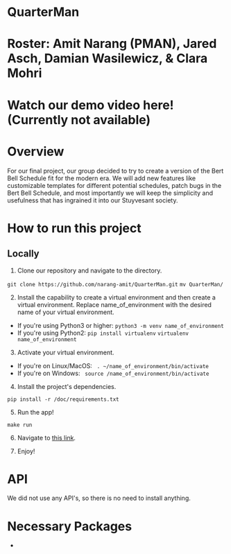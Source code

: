 # QuarterMan

# Roster: Amit Narang (PMAN), Jared Asch, Damian Wasilewicz, & Clara Mohri

# Watch our demo video here! (Currently not available)

# Overview

For our final project, our group decided to try to create a version of the Bert Bell Schedule fit for the modern era. We will add new features like customizable templates for different potential schedules, patch bugs in the Bert Bell Schedule, and most importantly we will keep the simplicity and usefulness that has ingrained it into our Stuyvesant society.

# How to run this project

## Locally

1. Clone our repository and navigate to the directory. 

```git clone https://github.com/narang-amit/QuarterMan.git```
```mv QuarterMan/```

2. Install the capability to create a virtual environment and then create a virtual environment. Replace name_of_environment with the desired name of your virtual environment.

- If you're using Python3 or higher:
```python3 -m venv name_of_environment```
- If you're using Python2: 
```pip install virtualenv```
```virtualenv name_of_environment```

3. Activate your virtual environment. 

- If you're on Linux/MacOS:
``` . ~/name_of_environment/bin/activate```
- If you're on Windows: 
``` source /name_of_environment/bin/activate```

4. Install the project's dependencies.

```pip install -r /doc/requirements.txt```

5. Run the app!

```make run```

6. Navigate to [this link](http://127.0.0.1:500/). 

7. Enjoy!

# API

We did not use any API's, so there is no need to install anything.

# Necessary Packages

* 
